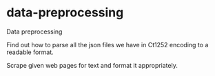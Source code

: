 # data-preprocessing
Data preprocessing

Find out how to parse all the json files we have in Ct1252 encoding to a readable format.

Scrape given web pages for text and format it appropriately. 
